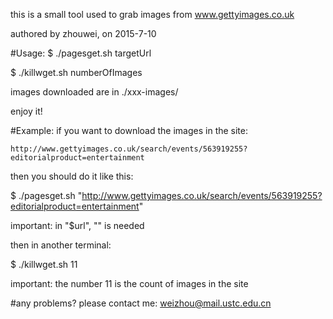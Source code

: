 this is a small tool used to grab images from www.gettyimages.co.uk

authored by zhouwei, on 2015-7-10

#Usage:
$ ./pagesget.sh targetUrl

$ ./killwget.sh numberOfImages

images downloaded are in ./xxx-images/

enjoy it!

#Example:
if you want to download the images in the site:

    http://www.gettyimages.co.uk/search/events/563919255?editorialproduct=entertainment

then you should do it like this:

$ ./pagesget.sh "http://www.gettyimages.co.uk/search/events/563919255?editorialproduct=entertainment"

important: in "$url", "" is needed

then in another terminal:

$ ./killwget.sh 11

important: the number 11 is the count of images in the site

#any problems? 
please contact me: weizhou@mail.ustc.edu.cn
